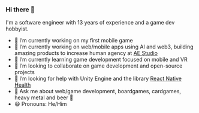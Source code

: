 ### Hi there 👋

I'm a software engineer with 13 years of experience and a game dev hobbyist.

- 🔭 I’m currently working on my first mobile game
- 🔭 I’m currently working on web/mobile apps using AI and web3, building amazing products to increase human agency at [AE Studio](https://ae.studio/)
- 🌱 I’m currently learning game development focused on mobile and VR
- 👯 I’m looking to collaborate on game development and open-source projects
- 🤔 I’m looking for help with Unity Engine and the library [React Native Health](https://github.com/agencyenterprise/react-native-health)
- 💬 Ask me about web/game development, boardgames, cardgames, heavy metal and beer 🍺
- 😄 Pronouns: He/Him

<!--
**RuanAzevedo/RuanAzevedo** is a ✨ _special_ ✨ repository because its `README.md` (this file) appears on your GitHub profile.

Here are some ideas to get you started:

- 🔭 I’m currently working on ...
- 🌱 I’m currently learning ...
- 👯 I’m looking to collaborate on ...
- 🤔 I’m looking for help with ...
- 💬 Ask me about ...
- 📫 How to reach me: ...
- 😄 Pronouns: ...
- ⚡ Fun fact: ...
-->

